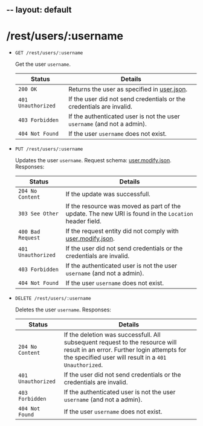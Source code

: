 --
layout: default
--

# /rest/users/:username

*   `GET /rest/users/:username`

    Get the user `username`.

    | Status             | Details
    |--------------------|--------
    | `200 OK`           | Returns the user as specified in [user.json].
    | `401 Unauthorized` | If the user did not send credentials or the credentials are invalid.
    | `403 Forbidden`    | If the authenticated user is not the user `username` (and not a admin).
    | `404 Not Found`    | If the user `username` does not exist.

*   `PUT /rest/users/:username`

    Updates the user `username`. Request schema: [user.modify.json]. Responses:

    | Status             | Details
    |--------------------|--------
    | `204 No Content`   | If the update was successfull.
    | `303 See Other`    | If the resource was moved as part of the update. The new URI is found in the `Location` header field.
    | `400 Bad Request`  | If the request entity did not comply with [user.modify.json].
    | `401 Unauthorized` | If the user did not send credentials or the credentials are invalid.
    | `403 Forbidden`    | If the authenticated user is not the user `username` (and not a admin).
    | `404 Not Found`    | If the user `username` does not exist.

* `DELETE /rest/users/:username`

    Deletes the user `username`. Responses:

    | Status             | Details
    |--------------------|--------
    | `204 No Content`   | If the deletion was successfull. All subsequent request to the resource will result in an error. Further login attempts for the specified user will result in a `401 Unauthorized`.
    | `401 Unauthorized` | If the user did not send credentials or the credentials are invalid.
    | `403 Forbidden`    | If the authenticated user is not the user `username` (and not a admin).
    | `404 Not Found`    | If the user `username` does not exist.


[root.json]:        https://github.com/enviroCar/enviroCar-server/blob/master/rest/src/main/resources/schema/root.json "root.json"
[user.json]:        https://github.com/enviroCar/enviroCar-server/blob/master/rest/src/main/resources/schema/user.json "user.json"
[user.modify.json]: https://github.com/enviroCar/enviroCar-server/blob/master/rest/src/main/resources/schema/user.modify.json "user.modify.json"
[user.create.json]: https://github.com/enviroCar/enviroCar-server/blob/master/rest/src/main/resources/schema/user.create.json "user.create.json"
[user.ref.json]:    https://github.com/enviroCar/enviroCar-server/blob/master/rest/src/main/resources/schema/user.ref.json "user.ref.json"
[users.json]:       https://github.com/enviroCar/enviroCar-server/blob/master/rest/src/main/resources/schema/users.json "users.json"